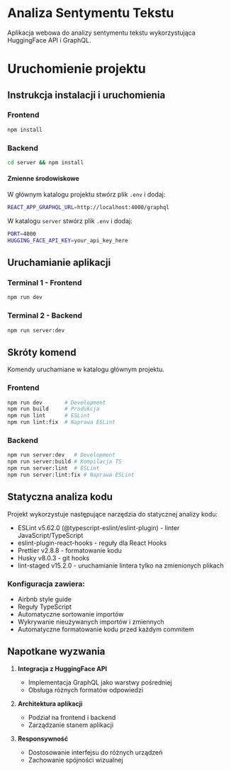 # Analiza Sentymentu Tekstu

Aplikacja webowa do analizy sentymentu tekstu wykorzystująca HuggingFace API i GraphQL.

# Uruchomienie projektu

## Instrukcja instalacji i uruchomienia


### Frontend

```bash
npm install
```

### Backend

```bash
cd server && npm install
```

#### Zmienne środowiskowe

W głównym katalogu projektu stwórz plik `.env` i dodaj:

```bash
REACT_APP_GRAPHQL_URL=http://localhost:4000/graphql
```

W katalogu `server` stwórz plik `.env` i dodaj:

```bash
PORT=4000
HUGGING_FACE_API_KEY=your_api_key_here
```

## Uruchamianie aplikacji

### Terminal 1 - Frontend

```bash
npm run dev
```

### Terminal 2 - Backend

```bash
npm run server:dev
```

## Skróty komend

Komendy uruchamiane w katalogu głównym projektu.

### Frontend

```bash
npm run dev       # Development
npm run build     # Produkcja
npm run lint      # ESLint
npm run lint:fix  # Naprawa ESLint
```

### Backend

```bash
npm run server:dev   # Development
npm run server:build # Kompilacja TS
npm run server:lint  # ESLint
npm run server:lint:fix # Naprawa ESLint
```

## Statyczna analiza kodu

Projekt wykorzystuje następujące narzędzia do statycznej analizy kodu:

- ESLint v5.62.0 (@typescript-eslint/eslint-plugin) - linter JavaScript/TypeScript
- eslint-plugin-react-hooks - reguły dla React Hooks
- Prettier v2.8.8 - formatowanie kodu
- Husky v8.0.3 - git hooks
- lint-staged v15.2.0 - uruchamianie lintera tylko na zmienionych plikach

### Konfiguracja zawiera:

- Airbnb style guide
- Reguły TypeScript
- Automatyczne sortowanie importów
- Wykrywanie nieużywanych importów i zmiennych
- Automatyczne formatowanie kodu przed każdym commitem

## Napotkane wyzwania

1. **Integracja z HuggingFace API**

   - Implementacja GraphQL jako warstwy pośredniej
   - Obsługa różnych formatów odpowiedzi

2. **Architektura aplikacji**

   - Podział na frontend i backend
   - Zarządzanie stanem aplikacji

3. **Responsywność**
   - Dostosowanie interfejsu do różnych urządzeń
   - Zachowanie spójności wizualnej
